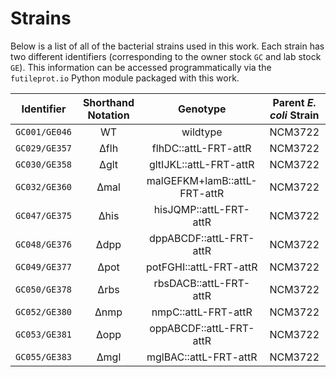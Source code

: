 # Strains

Below is a list of all of the bacterial strains used in this work. Each strain 
has two different identifiers (corresponding to the owner stock `GC` and lab
stock `GE`). This information can be accessed programmatically via the 
`futileprot.io` Python module packaged with this work.


| **Identifier** | **Shorthand Notation** | **Genotype** | **Parent *E. coli* Strain** |
|:--: |:--: |:--: |:--:| 
| `GC001/GE046` | WT | wildtype | NCM3722 |
| `GC029/GE357` | ∆flh | flhDC::attL-FRT-attR | NCM3722 |
| `GC030/GE358` | ∆glt | gltIJKL::attL-FRT-attR | NCM3722|
| `GC032/GE360` | ∆mal | malGEFKM+lamB::attL-FRT-attR | NCM3722 |
| `GC047/GE375` | ∆his | hisJQMP::attL-FRT-attR | NCM3722 |
| `GC048/GE376` | ∆dpp | dppABCDF::attL-FRT-attR | NCM3722|
| `GC049/GE377` | ∆pot | potFGHI::attL-FRT-attR | NCM3722 |
| `GC050/GE378` | ∆rbs | rbsDACB::attL-FRT-attR | NCM3722 |
| `GC052/GE380` | ∆nmp | nmpC::attL-FRT-attR | NCM3722 |
| `GC053/GE381` | ∆opp | oppABCDF::attL-FRT-attR | NCM3722 |
| `GC055/GE383` | ∆mgl | mglBAC::attL-FRT-attR | NCM3722 | 